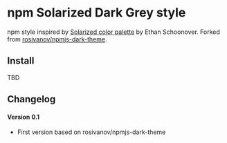 # npm Solarized Dark Grey style

npm style inspired by [Solarized color palette](ethanschoonover.com/solarized) by Ethan
Schoonover. Forked from [rosivanov/npmjs-dark-theme](https://github.com/rosivanov/npmjs-dark-theme).

## Install
TBD

## Changelog

#### Version 0.1
* First version based on rosivanov/npmjs-dark-theme
